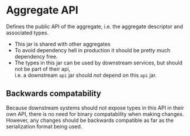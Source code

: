 # Aggregate API

Defines the public API of the aggregate, i.e. the aggregate descriptor and associated types.
* This jar is shared with other aggregates
* To avoid dependency hell in production it should be pretty much dependency free.
* The types in this jar can be used by downstream services, but should not be part of their api,  
  i.e. a downstream `api` jar should *not* depend on this `api` jar.

## Backwards compatability

Because downstream systems should not expose types in this API in their own API, there is no need for binary 
compatability when making changes. However, any changes should be backwards compatible as far as the 
serialization format being used.